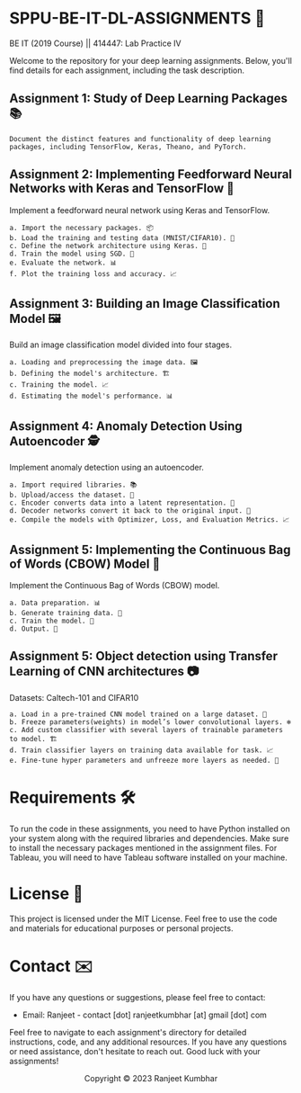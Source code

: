# SPPU-BE-IT-DL-ASSIGNMENTS 🚀

BE IT (2019 Course) || 414447: Lab Practice IV

Welcome to the repository for your deep learning assignments. Below, you'll find details for each assignment, including the task description.

## Assignment 1: Study of Deep Learning Packages 📚

    Document the distinct features and functionality of deep learning packages, including TensorFlow, Keras, Theano, and PyTorch.

## Assignment 2: Implementing Feedforward Neural Networks with Keras and TensorFlow 🧠

Implement a feedforward neural network using Keras and TensorFlow.

    a. Import the necessary packages. 📦
    b. Load the training and testing data (MNIST/CIFAR10). 📂
    c. Define the network architecture using Keras. 🧮
    d. Train the model using SGD. 🚀
    e. Evaluate the network. 📊
    f. Plot the training loss and accuracy. 📈

## Assignment 3: Building an Image Classification Model 🖼️

Build an image classification model divided into four stages.

    a. Loading and preprocessing the image data. 🖼️
    b. Defining the model's architecture. 🏗️
    c. Training the model. 📈
    d. Estimating the model's performance. 📊

## Assignment 4: Anomaly Detection Using Autoencoder 🕵️

Implement anomaly detection using an autoencoder.

    a. Import required libraries. 📚
    b. Upload/access the dataset. 📂
    c. Encoder converts data into a latent representation. 🧐
    d. Decoder networks convert it back to the original input. 🔄
    e. Compile the models with Optimizer, Loss, and Evaluation Metrics. 📈

## Assignment 5: Implementing the Continuous Bag of Words (CBOW) Model 📝

Implement the Continuous Bag of Words (CBOW) model.

    a. Data preparation. 📊
    b. Generate training data. 📂
    c. Train the model. 🚀
    d. Output. 📄

## Assignment 5: Object detection using Transfer Learning of CNN architectures 📷

Datasets: Caltech-101 and CIFAR10

    a. Load in a pre-trained CNN model trained on a large dataset. 📸
    b. Freeze parameters(weights) in model’s lower convolutional layers. ❄️
    c. Add custom classifier with several layers of trainable parameters to model. 🏗️
    d. Train classifier layers on training data available for task. 📈
    e. Fine-tune hyper parameters and unfreeze more layers as needed. 🚀

# Requirements 🛠️

To run the code in these assignments, you need to have Python installed on your system along with the required libraries and dependencies. Make sure to install the necessary packages mentioned in the assignment files. For Tableau, you will need to have Tableau software installed on your machine.

# License 📜

This project is licensed under the MIT License. Feel free to use the code and materials for educational purposes or personal projects.

# Contact ✉️

If you have any questions or suggestions, please feel free to contact:

- Email: Ranjeet - contact [dot] ranjeetkumbhar [at] gmail [dot] com

Feel free to navigate to each assignment's directory for detailed instructions, code, and any additional resources. If you have any questions or need assistance, don't hesitate to reach out. Good luck with your assignments!

<p align="center">Copyright © 2023 Ranjeet Kumbhar</p>
